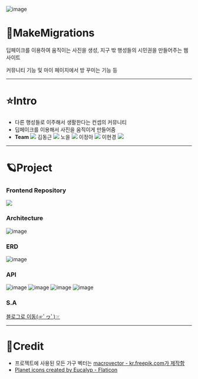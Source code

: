 ![image](https://user-images.githubusercontent.com/71905164/182584327-171cf850-0bd8-4d62-bdec-1ba090eb9b71.png)

# 🚀MakeMigrations
딥페이크를 이용하여 움직이는 사진을 생성, 지구 밖 행성들의 시민권을 만들어주는 웹사이트

커뮤니티 기능 및 마이 페이지에서 방 꾸미는 기능 등
***
# ⭐Intro
* 다른 행성들로 이주해서 생활한다는 컨셉의 커뮤니티
* 딥페이크를 이용해서 사진을 움직이게 만들어줌
* **Team** <a href="https://github.com/cmjcum"><img src="https://img.shields.io/badge/Github-000000?style=flat-square&logo=github&logoColor=white"/></a>
김동근 <a href="https://github.com/yinmsk"><img src="https://img.shields.io/badge/Github-000000?style=flat-square&logo=github&logoColor=white"/></a>
노을 <a href="https://github.com/minkkky"><img src="https://img.shields.io/badge/Github-000000?style=flat-square&logo=github&logoColor=white"/></a>
이정아 <a href="https://github.com/zeonga1102"><img src="https://img.shields.io/badge/Github-000000?style=flat-square&logo=github&logoColor=white"/></a>
이현경 <a href="https://github.com/LULULALA2"><img src="https://img.shields.io/badge/Github-000000?style=flat-square&logo=github&logoColor=white"/></a>
***
# 🪐Project
### Frontend Repository
<a href="https://github.com/cmjcum/WM_front"><img src="https://img.shields.io/badge/Github-000000?style=flat-square&logo=github&logoColor=white"/></a>
### Architecture
![image](https://user-images.githubusercontent.com/71905164/182552930-40f50c65-977f-4eef-aef9-97b7a4c4f1b0.png)
### ERD
![image](https://user-images.githubusercontent.com/71905164/182563922-072544d4-133c-44ce-bd65-5b66df5cb65d.png)
### API
![image](https://user-images.githubusercontent.com/71905164/182590721-8c8b362e-2b26-4007-b96c-c78d8af9b0ea.png)
![image](https://user-images.githubusercontent.com/71905164/182590042-5e0a0293-3342-4719-9569-1d40c86cefb2.png)
![image](https://user-images.githubusercontent.com/71905164/182590138-e5478b04-a8ab-44ed-b27d-08ef377376fd.png)
![image](https://user-images.githubusercontent.com/71905164/182590378-26928dd6-946e-426d-b42a-044b80203395.png)
### S.A
<a href="https://cold-charcoal.tistory.com/118">블로그로 이동(☞ﾟヮﾟ)☞</a>
***
# 🌠Credit
* 프로젝트에 사용된 모든 가구 벡터는 <a href='https://kr.freepik.com/author/macrovector'>macrovector - kr.freepik.com가 제작함</a>
* <a href="https://www.flaticon.com/free-icons/planet" title="planet icons">Planet icons created by Eucalyp - Flaticon</a>

